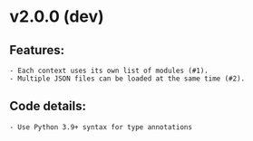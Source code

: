 # v2.0.0 (dev)

## Features:
    - Each context uses its own list of modules (#1).
    - Multiple JSON files can be loaded at the same time (#2).

## Code details:
    - Use Python 3.9+ syntax for type annotations
